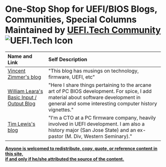 # One-Stop Shop for UEFI/BIOS Blogs, Communities, Special Columns Maintained by [UEFI.Tech Community](http://www.uefi.tech) ![UEFI.Tech Icon](https://github.com/uefitech/resources/blob/master/uefi.png) 

|Name and Link     |   Self Description   |
|:-----------------|:-------------------|
|[Vincent Zimmer's blog](http://vzimmer.blogspot.com)|"This blog has musings on technology, firmware, UEFI, etc"|
|[William Leara's Basic Input / Output Blog](http://www.basicinputoutput.com)|"Here I share things pertaining to the arcane art of PC BIOS development. For spice, I add material about software development in general and some interesting computer history vignettes."|
|[Tim Lewis's blog](https://uefi.blogspot.com)|"I'm a CTO at a PC firmware company, heavily involved in UEFI development. I am also a history major (San Jose State) and an ex-pastor (M. Div, Western Seminary)."|

[**Anyone is welcomed to redistribute, copy, quote, or reference content in this site, <br>if and only if he/she attributed the source of the content.**](#readme)
